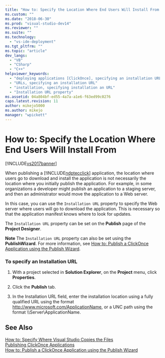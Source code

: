 ```yaml
---
title: "How to: Specify the Location Where End Users Will Install From | Microsoft Docs"
ms.custom: ""
ms.date: "2018-06-30"
ms.prod: "visual-studio-dev14"
ms.reviewer: ""
ms.suite: ""
ms.technology: 
  - "vs-ide-deployment"
ms.tgt_pltfrm: ""
ms.topic: "article"
dev_langs: 
  - "VB"
  - "CSharp"
  - "C++"
helpviewer_keywords: 
  - "deploying applications [ClickOnce], specifying an installation URL"
  - "URLs, specifying an installation URL"
  - "installation, specifying installation an URL"
  - "Installation URL property"
ms.assetid: 04a804bf-ed55-4a7a-a1e6-f63ed99c0276
caps.latest.revision: 11
author: mikejo5000
ms.author: mikejo
manager: "wpickett"
---
```

# How to: Specify the Location Where End Users Will Install From
[!INCLUDE[vs2017banner](../includes/vs2017banner.md)]

  
When publishing a [!INCLUDE[ndptecclick](../includes/ndptecclick-md.md)] application, the location where users go to download and install the application is not necessarily the location where you initially publish the application. For example, in some organizations a developer might publish an application to a staging server, and then an administrator would move the application to a Web server.  
  
 In this case, you can use the `Installation URL` property to specify the Web server where users will go to download the application. This is necessary so that the application manifest knows where to look for updates.  
  
 The `Installation URL` property can be set on the **Publish** page of the **Project Designer**.  
  
 **Note** The `Installation URL` property can also be set using the **PublishWizard**. For more information, see [How to: Publish a ClickOnce Application using the Publish Wizard](../deployment/how-to-publish-a-clickonce-application-using-the-publish-wizard.md).  
  
### To specify an Installation URL  
  
1.  With a project selected in **Solution Explorer**, on the **Project** menu, click **Properties**.  
  
2.  Click the **Publish** tab.  
  
3.  In the Installation URL field, enter the installation location using a fully qualified URL using the format http://www.microsoft.com/ApplicationName, or a UNC path using the format \\\Server\ApplicationName.  
  
## See Also  
 [How to: Specify Where Visual Studio Copies the Files](../deployment/how-to-specify-where-visual-studio-copies-the-files.md)   
 [Publishing ClickOnce Applications](../deployment/publishing-clickonce-applications.md)   
 [How to: Publish a ClickOnce Application using the Publish Wizard](../deployment/how-to-publish-a-clickonce-application-using-the-publish-wizard.md)



